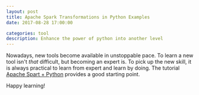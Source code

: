 ```yaml
---
layout: post
title: Apache Spark Transformations in Python Examples
date: 2017-08-28 17:00:00

categories: tool
description: Enhance the power of python into another level 
---
```


Nowadays, new tools become available in unstoppable pace. To learn a new tool isn't *that* difficult, but becoming an expert is. To pick up the new skill, it is always practical to learn from expert and learn by doing. The tutorial [Apache Spart + Python](https://www.supergloo.com/fieldnotes/apache-spark-transformations-python-examples/) provides a good starting point.

Happy learning!
